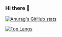 ### Hi there 👋

<!--
**eddapp/eddapp** is a ✨ _special_ ✨ repository because its `README.md` (this file) appears on your GitHub profile.

Here are some ideas to get you started:

- 🔭 I’m currently working on ...
- 🌱 I’m currently learning ...
- 👯 I’m looking to collaborate on ...
- 🤔 I’m looking for help with ...
- 💬 Ask me about ...
- 📫 How to reach me: ...
- 😄 Pronouns: ...
- ⚡ Fun fact: ...
-->

[![Anurag's GitHub stats](https://github-readme-stats.vercel.app/api?username=eddapp&show_icons=true&theme=tokyonight)](https://github.com/eddapp/eddapp)

[![Top Langs](https://github-readme-stats.vercel.app/api/top-langs/?username=eddapp)](https://github.com/eddapp/Mirage-Market)
